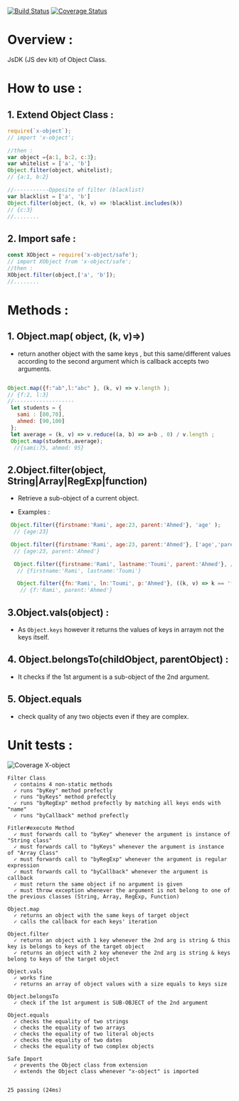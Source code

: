 [![Build Status](https://travis-ci.org/abdennour/x-object.svg?branch=master)](https://travis-ci.org/abdennour/x-object)
[![Coverage Status](https://coveralls.io/repos/github/abdennour/x-object/badge.svg?branch=master)](https://coveralls.io/github/abdennour/x-object?branch=master)

# Overview :

JsDK (JS dev kit) of Object Class.

# How to use :

## 1. Extend Object Class :

```js
require(`x-object`);
// import 'x-object';

//then :
var object ={a:1, b:2, c:3};
var whitelist = ['a', 'b']
Object.filter(object, whitelist);
// {a:1, b:2}

//-----------Opposite of filter (blacklist)
var blacklist = ['a', 'b']
Object.filter(object, (k, v) => !blacklist.includes(k))
// {c:3}
//........
```


## 2. Import safe :

```js
const XObject = require('x-object/safe');
// import XObject from 'x-object/safe';
//then :
XObject.filter(object,['a', 'b']);
//........
```
#  Methods :


## 1. Object.map( object, (k, v)=>)

- return another object with the same keys , but this same/different values according to the second argument which is callback accepts two arguments.

```js

Object.map({f:"ab",l:"abc" }, (k, v) => v.length );
// {f:2, l:3}
//-------------------
 let students = {
   sami : [80,70],
   ahmed: [90,100]
 };
 let average = (k, v) => v.reduce((a, b) => a+b , 0) / v.length ;
 Object.map(students,average);
  //{sami:75, ahmed: 95}  

```

## 2.Object.filter(object, String|Array|RegExp|function)

   - Retrieve a sub-object of a current object.

   - Examples :

 ```js
  Object.filter({firstname:'Rami', age:23, parent:'Ahmed'}, 'age' );
   // {age:23}

  Object.filter({firstname:'Rami', age:23, parent:'Ahmed'}, ['age','parent'] );
   // {age:23, parent:'Ahmed'}

   Object.filter({firstname:'Rami', lastname:'Toumi', parent:'Ahmed'}, /name$/ );
    // {firstname:'Rami', lastname:'Toumi'}

    Object.filter({fn:'Rami', ln:'Toumi', p:'Ahmed'}, ((k, v) => k == 'fn' || v == 'Ahmed' ));
     // {f:'Rami', parent:'Ahmed'}      

 ```  

## 3.Object.vals(object) :

- As `Object.keys` however it returns the values of keys in arraym not the keys itself.

## 4. Object.belongsTo(childObject, parentObject) :

- It checks if the 1st argument is a sub-object of the 2nd argument.

## 5. Object.equals


- check quality of any two objects even if they are complex.


# Unit tests :

![Coverage X-object](https://raw.githubusercontent.com/abdennour/spl/master/js/Screen%20Shot%201438-02-13%20at%2011.27.09%20PM.png)

```
Filter Class
  ✓ contains 4 non-static methods
  ✓ runs "byKey" method prefectly
  ✓ runs "byKeys" method prefectly
  ✓ runs "byRegExp" method prefectly by matching all keys ends with "name"
  ✓ runs "byCallback" method prefectly

Fitler#execute Method
  ✓ must forwards call to "byKey" whenever the argument is instance of "String class"
  ✓ must forwards call to "byKeys" whenever the argument is instance of "Array Class"
  ✓ must forwards call to "byRegExp" whenever the argument is regular expression
  ✓ must forwards call to "byCallback" whenever the argument is callback
  ✓ must return the same object if no argument is given
  ✓ must throw exception whenever the argument is not belong to one of  the previous classes (String, Array, RegExp, Function)

Object.map
  ✓ returns an object with the same keys of target object
  ✓ calls the callback for each keys' iteration

Object.filter
  ✓ returns an object with 1 key whenever the 2nd arg is string & this key is belongs to keys of the target object
  ✓ returns an object with 2 key whenever the 2nd arg is string & keys  belong to keys of the target object

Object.vals
  ✓ works fine
  ✓ returns an array of object values with a size equals to keys size

Object.belongsTo
  ✓ check if the 1st argument is SUB-OBJECT of the 2nd argument

Object.equals
  ✓ checks the equality of two strings
  ✓ checks the equality of two arrays
  ✓ checks the equality of two literal objects
  ✓ checks the equality of two dates
  ✓ checks the equality of two complex objects

Safe Import
  ✓ prevents the Object class from extension
  ✓ extends the Object class whenever "x-object" is imported


25 passing (24ms)
```
